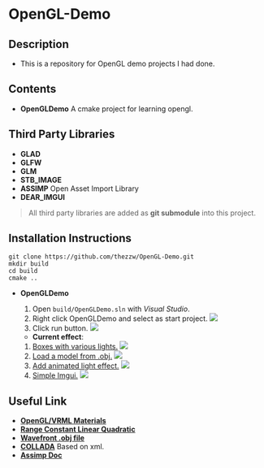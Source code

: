 # __OpenGL-Demo__
## __Description__
* This is a repository for OpenGL demo projects I had done.

## __Contents__
* __OpenGLDemo__ A cmake project for learning opengl.

## __Third Party Libraries__
* __GLAD__
* __GLFW__
* __GLM__
* __STB_IMAGE__
* __ASSIMP__ Open Asset Import Library
* __DEAR_IMGUI__
> All third party libraries are added as __git submodule__ into this project.

## __Installation Instructions__
```
git clone https://github.com/thezzw/OpenGL-Demo.git
mkdir build
cd build
cmake ..
```
* __OpenGLDemo__

    1. Open `build/OpenGLDemo.sln` with _Visual Studio_.
    2. Right click OpenGLDemo and select as start project.
    ![](assets/readme/vs_config_0.png)
    3. Click run button.
    ![](assets/readme/vs_effect_material.gif)
    * __Current effect__:
    1. [Boxes with various lights.](assets/readme/boxes_with_lights.mp4)
    ![](assets/readme/boxes_with_lights.png)
    2. [Load a model from .obj.](assets/readme/model_load.mp4)
    ![](assets/readme/model_load.png)
    3. [Add animated light effect.](assets/readme/animation_light.mp4)
    ![](assets/readme/animation_light.png)
    4. [Simple Imgui.]()
    ![](assets/readme/imgui_demo.png)

## __Useful Link__
* [__OpenGL/VRML Materials__](http://devernay.free.fr/cours/opengl/materials.html)
* [__Range Constant Linear Quadratic__](http://www.ogre3d.org/tikiwiki/tiki-index.php?page=-Point+Light+Attenuation)
* [__Wavefront .obj file__](http://en.wikipedia.org/wiki/Wavefront_.obj_file)
* [__COLLADA__](http://en.wikipedia.org/wiki/COLLADA) Based on xml.
* [__Assimp Doc__](http://assimp.sourceforge.net/lib_html/postprocess_8h.html)
